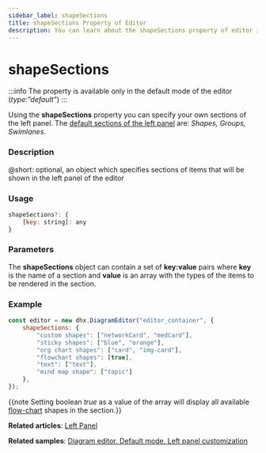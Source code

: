 ```yaml
---
sidebar_label: shapeSections
title: shapeSections Property of Editor
description: You can learn about the shapeSections property of editor in the documentation of the DHTMLX JavaScript Diagram library. Browse developer guides and API reference, try out code examples and live demos, and download a free 30-day evaluation version of DHTMLX Diagram.
---
```


# shapeSections

:::info
The property is available only in the default mode of the editor (*type:"default"*)
:::

Using the **shapeSections** property you can specify your own sections of the left panel. The [default sections of the left panel](../../../guides/diagram_editor/left_panel/#default-sections) are: *Shapes, Groups, Swimlanes*.

### Description

@short: optional, an object which specifies sections of items that will be shown in the left panel of the editor

### Usage

~~~js
shapeSections?: {
    [key: string]: any
}
~~~

### Parameters

The **shapeSections** object can contain a set of **key:value** pairs where **key** is the name of a section and **value** is an array with the types of the items to be rendered in the section.

### Example

~~~js
const editor = new dhx.DiagramEditor("editor_container", {
    shapeSections: {
        "custom shapes": ["networkCard", "medCard"],
        "sticky shapes": ["blue", "orange"],
        "org chart shapes": ["card", "img-card"],
        "flowchart shapes": [true],
        "text": ["text"],
        "mind map shape": ["topic"]
    },
});
~~~


{{note Setting boolean *true* as a value of the array will display all available [flow-chart](../../../shapes/default_shapes/#shapes-overview) shapes in the section.}}



**Related articles**:  [Left Panel](../../../guides/diagram_editor/left_panel/)

**Related samples**: [Diagram editor. Default mode. Left panel customization](https://snippet.dhtmlx.com/2z0a18oz)